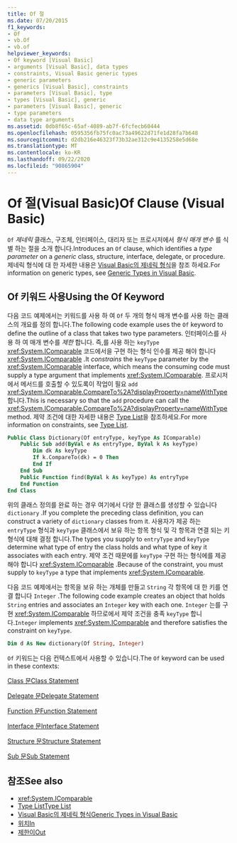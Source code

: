 ```yaml
---
title: Of 절
ms.date: 07/20/2015
f1_keywords:
- Of
- vb.Of
- vb.of
helpviewer_keywords:
- Of keyword [Visual Basic]
- arguments [Visual Basic], data types
- constraints, Visual Basic generic types
- generic parameters
- generics [Visual Basic], constraints
- parameters [Visual Basic], type
- types [Visual Basic], generic
- parameters [Visual Basic], generic
- type parameters
- data type arguments
ms.assetid: 0db8f65c-65af-4089-ab7f-6fcfecb60444
ms.openlocfilehash: 0595356fb75fc0ac73a49622d71fe1d28fa7b648
ms.sourcegitcommit: d2db216e46323f73b32ae312c9e4135258e5d68e
ms.translationtype: MT
ms.contentlocale: ko-KR
ms.lasthandoff: 09/22/2020
ms.locfileid: "90865904"
---
```

# <a name="of-clause-visual-basic"></a><span data-ttu-id="82f4b-102">Of 절(Visual Basic)</span><span class="sxs-lookup"><span data-stu-id="82f4b-102">Of Clause (Visual Basic)</span></span>

<span data-ttu-id="82f4b-103">`Of` *제네릭* 클래스, 구조체, 인터페이스, 대리자 또는 프로시저에서 *형식 매개 변수* 를 식별 하는 절을 소개 합니다.</span><span class="sxs-lookup"><span data-stu-id="82f4b-103">Introduces an `Of` clause, which identifies a *type parameter* on a *generic* class, structure, interface, delegate, or procedure.</span></span> <span data-ttu-id="82f4b-104">제네릭 형식에 대 한 자세한 내용은 [Visual Basic의 제네릭 형식](../../programming-guide/language-features/data-types/generic-types.md)을 참조 하세요.</span><span class="sxs-lookup"><span data-stu-id="82f4b-104">For information on generic types, see [Generic Types in Visual Basic](../../programming-guide/language-features/data-types/generic-types.md).</span></span>  
  
## <a name="using-the-of-keyword"></a><span data-ttu-id="82f4b-105">Of 키워드 사용</span><span class="sxs-lookup"><span data-stu-id="82f4b-105">Using the Of Keyword</span></span>  

 <span data-ttu-id="82f4b-106">다음 코드 예제에서는 키워드를 사용 하 여 `Of` 두 개의 형식 매개 변수를 사용 하는 클래스의 개요를 정의 합니다.</span><span class="sxs-lookup"><span data-stu-id="82f4b-106">The following code example uses the `Of` keyword to define the outline of a class that takes two type parameters.</span></span> <span data-ttu-id="82f4b-107">인터페이스를 사용 하 여 매개 변수를 *제한* 합니다. 즉,를 사용 하는 `keyType` <xref:System.IComparable> 코드에서을 구현 하는 형식 인수를 제공 해야 합니다 <xref:System.IComparable> .</span><span class="sxs-lookup"><span data-stu-id="82f4b-107">It *constrains* the `keyType` parameter by the <xref:System.IComparable> interface, which means the consuming code must supply a type argument that implements <xref:System.IComparable>.</span></span> <span data-ttu-id="82f4b-108">프로시저에서 메서드를 호출할 수 있도록이 작업이 필요 `add` <xref:System.IComparable.CompareTo%2A?displayProperty=nameWithType> 합니다.</span><span class="sxs-lookup"><span data-stu-id="82f4b-108">This is necessary so that the `add` procedure can call the <xref:System.IComparable.CompareTo%2A?displayProperty=nameWithType> method.</span></span> <span data-ttu-id="82f4b-109">제약 조건에 대한 자세한 내용은 [Type List](type-list.md)을 참조하세요.</span><span class="sxs-lookup"><span data-stu-id="82f4b-109">For more information on constraints, see [Type List](type-list.md).</span></span>  
  
```vb  
Public Class Dictionary(Of entryType, keyType As IComparable)  
    Public Sub add(ByVal e As entryType, ByVal k As keyType)  
        Dim dk As keyType  
        If k.CompareTo(dk) = 0 Then  
        End If  
    End Sub  
    Public Function find(ByVal k As keyType) As entryType  
    End Function  
End Class  
```  
  
 <span data-ttu-id="82f4b-110">위의 클래스 정의를 완료 하는 경우 여기에서 다양 한 클래스를 생성할 수 있습니다 `dictionary` .</span><span class="sxs-lookup"><span data-stu-id="82f4b-110">If you complete the preceding class definition, you can construct a variety of `dictionary` classes from it.</span></span> <span data-ttu-id="82f4b-111">사용자가 제공 하는 `entryType` 형식과 `keyType` 클래스에서 보유 하는 항목 형식 및 각 항목과 연결 되는 키 형식에 대해 결정 합니다.</span><span class="sxs-lookup"><span data-stu-id="82f4b-111">The types you supply to `entryType` and `keyType` determine what type of entry the class holds and what type of key it associates with each entry.</span></span> <span data-ttu-id="82f4b-112">제약 조건 때문에를 `keyType` 구현 하는 형식에를 제공 해야 합니다 <xref:System.IComparable> .</span><span class="sxs-lookup"><span data-stu-id="82f4b-112">Because of the constraint, you must supply to `keyType` a type that implements <xref:System.IComparable>.</span></span>  
  
 <span data-ttu-id="82f4b-113">다음 코드 예제에서는 항목을 보유 하는 개체를 만들고 `String` 각 항목에 대 한 키를 연결 합니다 `Integer` .</span><span class="sxs-lookup"><span data-stu-id="82f4b-113">The following code example creates an object that holds `String` entries and associates an `Integer` key with each one.</span></span> <span data-ttu-id="82f4b-114">`Integer` 는를 구현 <xref:System.IComparable> 하므로에서 제약 조건을 충족 `keyType` 합니다.</span><span class="sxs-lookup"><span data-stu-id="82f4b-114">`Integer` implements <xref:System.IComparable> and therefore satisfies the constraint on `keyType`.</span></span>  
  
```vb  
Dim d As New dictionary(Of String, Integer)  
```  
  
 <span data-ttu-id="82f4b-115">`Of` 키워드는 다음 컨텍스트에서 사용할 수 있습니다.</span><span class="sxs-lookup"><span data-stu-id="82f4b-115">The `Of` keyword can be used in these contexts:</span></span>  
  
 [<span data-ttu-id="82f4b-116">Class 문</span><span class="sxs-lookup"><span data-stu-id="82f4b-116">Class Statement</span></span>](class-statement.md)  
  
 [<span data-ttu-id="82f4b-117">Delegate 문</span><span class="sxs-lookup"><span data-stu-id="82f4b-117">Delegate Statement</span></span>](delegate-statement.md)  
  
 [<span data-ttu-id="82f4b-118">Function 문</span><span class="sxs-lookup"><span data-stu-id="82f4b-118">Function Statement</span></span>](function-statement.md)  
  
 [<span data-ttu-id="82f4b-119">Interface 문</span><span class="sxs-lookup"><span data-stu-id="82f4b-119">Interface Statement</span></span>](interface-statement.md)  
  
 [<span data-ttu-id="82f4b-120">Structure 문</span><span class="sxs-lookup"><span data-stu-id="82f4b-120">Structure Statement</span></span>](structure-statement.md)  
  
 [<span data-ttu-id="82f4b-121">Sub 문</span><span class="sxs-lookup"><span data-stu-id="82f4b-121">Sub Statement</span></span>](sub-statement.md)  
  
## <a name="see-also"></a><span data-ttu-id="82f4b-122">참조</span><span class="sxs-lookup"><span data-stu-id="82f4b-122">See also</span></span>

- <xref:System.IComparable>
- [<span data-ttu-id="82f4b-123">Type List</span><span class="sxs-lookup"><span data-stu-id="82f4b-123">Type List</span></span>](type-list.md)
- [<span data-ttu-id="82f4b-124">Visual Basic의 제네릭 형식</span><span class="sxs-lookup"><span data-stu-id="82f4b-124">Generic Types in Visual Basic</span></span>](../../programming-guide/language-features/data-types/generic-types.md)
- [<span data-ttu-id="82f4b-125">위치</span><span class="sxs-lookup"><span data-stu-id="82f4b-125">In</span></span>](../modifiers/in-generic-modifier.md)
- [<span data-ttu-id="82f4b-126">제한이</span><span class="sxs-lookup"><span data-stu-id="82f4b-126">Out</span></span>](../modifiers/out-generic-modifier.md)

